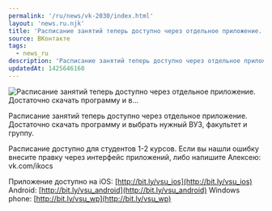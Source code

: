 ```yaml
---
permalink: '/ru/news/vk-2030/index.html'
layout: 'news.ru.njk'
title: 'Расписание занятий теперь доступно через отдельное приложение. Достаточно скачать программу и в'
source: ВКонтакте
tags:
  - news_ru
description: 'Расписание занятий теперь доступно через отдельное приложение. Достаточно скачать программу и в…'
updatedAt: 1425646160
---
```

![Расписание занятий теперь доступно через отдельное приложение. Достаточно скачать программу и в…](https://sun9-45.userapi.com/impf/c624926/v624926303/20a48/OzWdjAdmDnA.jpg?size=960x540&quality=96&proxy=1&sign=fc9ece22d2f7ae85fff34ed296605f9f&c_uniq_tag=4jL1FMPp2xsoPv4vpEh-Jxlgxuer3bZ8eaGwazq2pBo&type=album)

Расписание занятий теперь доступно через отдельное приложение. Достаточно скачать программу и выбрать нужный ВУЗ, факультет и группу.

Расписание доступно для студентов 1-2 курсов. Если вы нашли ошибку внесите правку через интерфейс приложений, либо напишите Алексею: vk.com/ikocs

Приложение доступно на
iOS: [http://bit.ly/vsu_ios](http://bit.ly/vsu_ios)
Android: [http://bit.ly/vsu_android](http://bit.ly/vsu_android)
Windows phone: [http://bit.ly/vsu_wp](http://bit.ly/vsu_wp)
